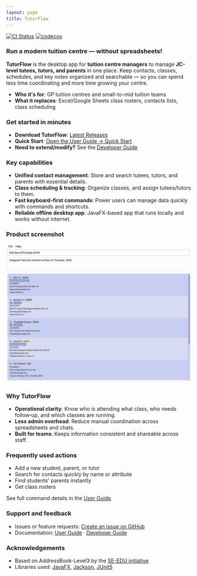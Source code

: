 ```yaml
---
layout: page
title: TutorFlow
---
```


[![CI Status](https://github.com/AY2526S1-CS2103T-T11-4/tp/workflows/Java%20CI/badge.svg)](https://github.com/AY2526S1-CS2103T-T11-4/tp/actions)
[![codecov](https://codecov.io/gh/AY2526S1-CS2103-T11-4/tp/graph/badge.svg?token=JEQT031GC3)](https://codecov.io/gh/AY2526S1-CS2103-T11-4/tp)

### Run a modern tuition centre — without spreadsheets!

**TutorFlow** is the desktop app for **tuition centre managers** to manage **JC-level tutees, tutors, and parents** in one place. Keep contacts, classes, schedules, and key notes organized and searchable — so you can spend less time coordinating and more time growing your centre.

- **Who it's for**: GP tuition centres and small-to-mid tuition teams
- **What it replaces**: Excel/Google Sheets class rosters, contacts lists, class scheduling


### Get started in minutes

- **Download TutorFlow**: [Latest Releases](https://github.com/AY2526S1-CS2103T-T11-4/tp/releases)
- **Quick Start**: [Open the User Guide → Quick Start](https://ay2526s1-cs2103t-t11-4.github.io/tp/UserGuide.html)
- **Need to extend/modify?** See the [Developer Guide](https://ay2526s1-cs2103t-t11-4.github.io/tp/DeveloperGuide.html)


### Key capabilities

- **Unified contact management**: Store and search tutees, tutors, and parents with essential details.
- **Class scheduling & tracking**: Organize classes, and assign tutees/tutors to them.
- **Fast keyboard-first commands**: Power users can manage data quickly with commands and shortcuts.
- **Reliable offline desktop app**: JavaFX-based app that runs locally and works without internet.


### Product screenshot

![TutorFlow user interface](images/Ui.png)


### Why TutorFlow

- **Operational clarity**: Know who is attending what class, who needs follow‑up, and which classes are running.
- **Less admin overhead**: Reduce manual coordination across spreadsheets and chats.
- **Built for teams**: Keeps information consistent and shareable across staff.


### Frequently used actions

- Add a new student, parent, or tutor
- Search for contacts quickly by name or attribute
- Find students' parents instantly
- Get class rosters

See full command details in the [User Guide](https://ay2526s1-cs2103t-t11-4.github.io/tp/UserGuide.html).

### Support and feedback

- Issues or feature requests: [Create an issue on GitHub](https://github.com/AY2526S1-CS2103T-T11-4/tp/issues)
- Documentation: [User Guide](https://ay2526s1-cs2103t-t11-4.github.io/tp/UserGuide.html) · [Developer Guide](https://ay2526s1-cs2103t-t11-4.github.io/tp/DeveloperGuide.html)


### Acknowledgements

- Based on AddressBook-Level3 by the [SE-EDU initiative](https://se-education.org)
- Libraries used: [JavaFX](https://openjfx.io/), [Jackson](https://github.com/FasterXML/jackson), [JUnit5](https://github.com/junit-team/junit5)
